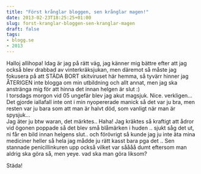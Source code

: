 ```yaml
---
title: "Först krånglar bloggen, sen krånglar magen!"
date: 2013-02-23T18:25:25+01:00
slug: forst-kranglar-bloggen-sen-kranglar-magen
draft: false
tags:
- blogg.se
- 2013
---
```

Halloj allihopa! Idag är jag på rätt väg, jag känner mig bättre efter att jag också blev drabbad av vinterkräksjukan, men däremot så måste jag fokusera på att STÄDA BORT skitviruset här hemma, så tyvärr hinner jag ÅTERIGEN inte blogga om min utbildning och allt annat, men jag ska anstränga mig för att hinna det innan helgen är slut :)  
I torsdags morgon vid 05 ungefär blev jag akut magsjuk. Nice. verkligen...  
Det gjorde iallafall inte ont i min nyopererade manick så det var ju bra, men resten var ju bara som att man är halvt död, som vanligt när man är spysjuk...  
Jag äter ju btw waran, det märktes.. Haha! Jag kräktes så kraftigt att ådror vid ögonen poppade så det blev små blåmärken i huden .. sjukt såg det ut, ni får en bild innan helgens slut.. och förövrigt så kunde jag ju inte äta mina mediciner heller så hela jag mådde ju rätt kasst bara pga det .. Sen stannade penicillinkuren upp också vilket var såååå dumt eftersom man aldrig ska göra så, men yeye. vad ska man göra liksom?  
  
Städa!